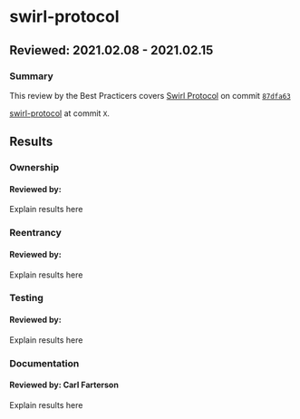 # swirl-protocol
## Reviewed: 2021.02.08 - 2021.02.15

### Summary
This review by the Best Practicers covers [Swirl Protocol](https://githubcom/tonic-finance/swirl-protocol) on commit [`87dfa63`](https://github.com/tonic-finance/swirl-protocol/tree/87dfa63222fffe245ac66258c7afb9a9084e7e1c)

 [swirl-protocol](https://github.com/tonic-finance/swirl-protocol) at commit `X`.


## Results
### Ownership
#### Reviewed by:
Explain results here

### Reentrancy
#### Reviewed by:
Explain results here

### Testing
#### Reviewed by:
Explain results here

### Documentation
#### Reviewed by: Carl Farterson
Explain results here
